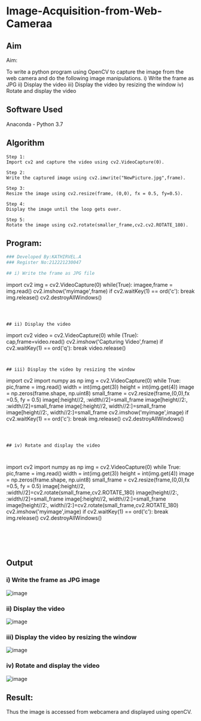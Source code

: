 # Image-Acquisition-from-Web-Cameraa
## Aim
 
Aim:
 
To write a python program using OpenCV to capture the image from the web camera and do the following image manipulations.
i) Write the frame as JPG 
ii) Display the video 
iii) Display the video by resizing the window
iv) Rotate and display the video

## Software Used
Anaconda - Python 3.7
## Algorithm
```
Step 1:
Import cv2 and capture the video using cv2.VideoCapture(0).

Step 2:
Write the captured image using cv2.imwrite("NewPicture.jpg",frame).

Step 3:
Resize the image using cv2.resize(frame, (0,0), fx = 0.5, fy=0.5).

Step 4:
Display the image until the loop gets over.

Step 5:
Rotate the image using cv2.rotate(smaller_frame,cv2.cv2.ROTATE_180).
```


## Program:
``` Python
### Developed By:KATHIRVEL.A
### Register No:212221230047

## i) Write the frame as JPG file
```
import cv2
img = cv2.VideoCapture(0)
while(True):
    imagee,frame = img.read()
    cv2.imshow('myimage',frame)
    if cv2.waitKey(1) == ord('c'):
        break
img.release()
cv2.destroyAllWindows()
```



## ii) Display the video

```
import cv2
video = cv2.VideoCapture(0)
while (True):
    cap,frame=video.read()
    cv2.imshow('Capturing Video',frame)
    if cv2.waitKey(1) == ord('q'):
        break
video.release()

```


## iii) Display the video by resizing the window

```
import cv2
import numpy as np
img  = cv2.VideoCapture(0)
while True:
    pic,frame = img.read()
    width = int(img.get(3))
    height = int(img.get(4))
    image = np.zeros(frame.shape, np.uint8)
    small_frame = cv2.resize(frame,(0,0),fx =0.5, fy = 0.5)
    image[:height//2, :width//2]=small_frame
    image[height//2:, :width//2]=small_frame
    image[:height//2, width//2:]=small_frame
    image[height//2:, width//2:]=small_frame
    cv2.imshow('myimage',image)
    if cv2.waitKey(1) == ord('c'):
        break
img.release()
cv2.destroyAllWindows()

```



## iv) Rotate and display the video



```

import cv2
import numpy as np
img  = cv2.VideoCapture(0)
while True:
    pic,frame = img.read()
    width = int(img.get(3))
    height = int(img.get(4))
    image = np.zeros(frame.shape, np.uint8)
    small_frame = cv2.resize(frame,(0,0),fx =0.5, fy = 0.5)
    image[:height//2, :width//2]=cv2.rotate(small_frame,cv2.ROTATE_180)
    image[height//2:, :width//2]=small_frame
    image[:height//2, width//2:]=small_frame
    image[height//2:, width//2:]=cv2.rotate(small_frame,cv2.ROTATE_180)
    cv2.imshow('myimage',image)
    if cv2.waitKey(1) == ord('c'):
        break
img.release()
cv2.destroyAllWindows()

```





```
## Output

### i) Write the frame as JPG image



![image](https://github.com/KathirvelAIDS/Image-Acquisition-from-Web-Cameraa/assets/94911373/9a86ce65-6e5d-4464-ad10-b819443d2bd6)



### ii) Display the video


![image](https://github.com/KathirvelAIDS/Image-Acquisition-from-Web-Cameraa/assets/94911373/f6572153-41b1-4edc-a262-19183ad67e18)


### iii) Display the video by resizing the window



![image](https://github.com/KathirvelAIDS/Image-Acquisition-from-Web-Cameraa/assets/94911373/064c9856-2a51-4ce5-924d-b106ef356670)




### iv) Rotate and display the video


![image](https://github.com/KathirvelAIDS/Image-Acquisition-from-Web-Cameraa/assets/94911373/9ae77082-8623-4647-989f-46082299a462)





## Result:
Thus the image is accessed from webcamera and displayed using openCV.

